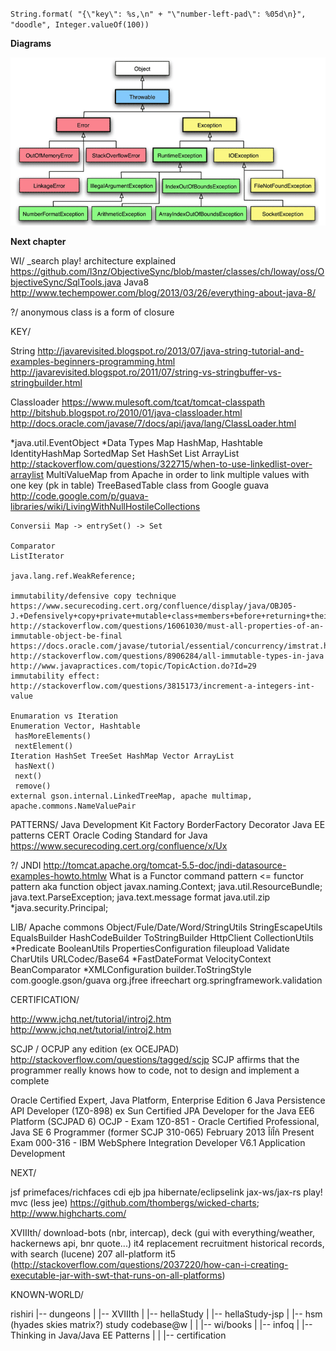 `String.format(
						"{\"key\": %s,\n"
						+ "\"number-left-pad\": %05d\n}",  "doodle", Integer.valueOf(100))`

**Diagrams**

![Throwable](diagrams/throwable-Error-OR-Exception.gif)

**Next chapter**

WI/
 _search play! architecture explained
 https://github.com/l3nz/ObjectiveSync/blob/master/classes/ch/loway/oss/ObjectiveSync/SqlTools.java
 Java8 http://www.techempower.com/blog/2013/03/26/everything-about-java-8/
 
?/
 anonymous class is a form of closure

KEY/


 String 
   http://javarevisited.blogspot.ro/2013/07/java-string-tutorial-and-examples-beginners-programming.html 
   http://javarevisited.blogspot.ro/2011/07/string-vs-stringbuffer-vs-stringbuilder.html

 Classloader
   https://www.mulesoft.com/tcat/tomcat-classpath
   http://bitshub.blogspot.ro/2010/01/java-classloader.html
   http://docs.oracle.com/javase/7/docs/api/java/lang/ClassLoader.html

 *java.util.EventObject
 *Data Types
    Map  HashMap, Hashtable IdentityHashMap SortedMap
    Set  HashSet
    List ArrayList
    http://stackoverflow.com/questions/322715/when-to-use-linkedlist-over-arraylist
    MultiValueMap from Apache in order to link multiple values with one key (pk in table)
    TreeBasedTable class from Google guava 
    http://code.google.com/p/guava-libraries/wiki/LivingWithNullHostileCollections

 
    Conversii Map -> entrySet() -> Set

    Comparator
    ListIterator

    java.lang.ref.WeakReference;
    
    immutability/defensive copy technique 
    https://www.securecoding.cert.org/confluence/display/java/OBJ05-J.+Defensively+copy+private+mutable+class+members+before+returning+their+references 
    http://stackoverflow.com/questions/16061030/must-all-properties-of-an-immutable-object-be-final
    https://docs.oracle.com/javase/tutorial/essential/concurrency/imstrat.html
    http://stackoverflow.com/questions/8906284/all-immutable-types-in-java
    http://www.javapractices.com/topic/TopicAction.do?Id=29
    immutability effect: http://stackoverflow.com/questions/3815173/increment-a-integers-int-value

    Enumaration vs Iteration 
    Enumeration Vector, Hashtable
     hasMoreElements()
     nextElement()
    Iteration HashSet TreeSet HashMap Vector ArrayList
     hasNext()
     next()
     remove()
    external gson.internal.LinkedTreeMap, apache multimap, apache.commons.NameValuePair


PATTERNS/
 Java Development Kit Factory BorderFactory Decorator 
 Java EE patterns
 CERT Oracle Coding Standard for Java  https://www.securecoding.cert.org/confluence/x/Ux

?/
  JNDI http://tomcat.apache.org/tomcat-5.5-doc/jndi-datasource-examples-howto.htmlw
  What is a Functor
   command pattern <= functor pattern aka function object
  javax.naming.Context;
  java.util.ResourceBundle;
  java.text.ParseException;
  java.text.message format
  java.util.zip
 *java.security.Principal;


LIB/
 Apache commons 
    Object/Fule/Date/Word/StringUtils StringEscapeUtils EqualsBuilder HashCodeBuilder ToStringBuilder HttpClient CollectionUtils *Predicate BooleanUtils PropertiesConfiguration fileupload Validate CharUtils URLCodec/Base64 *FastDateFormat VelocityContext BeanComparator *XMLConfiguration builder.ToStringStyle
  com.google.gson/guava
  org.jfree ifreechart
  org.springframework.validation

CERTIFICATION/

 http://www.jchq.net/tutorial/introj2.htm
 http://www.jchq.net/tutorial/introj2.htm

 SCJP / OCPJP any edition (ex OCEJPAD) http://stackoverflow.com/questions/tagged/scjp
 SCJP affirms that the programmer really knows how to code, not to design and implement a complete 
  
 Oracle Certified Expert, Java Platform, Enterprise Edition 6 Java Persistence API Developer (1Z0-898) ex Sun Certified JPA Developer for the Java EE6 Platform (SCJPAD 6)
 OCJP - Exam 1Z0-851 - Oracle Certified Professional, Java SE 6 Programmer (former SCJP 310-065)
 February 2013 ÎíÎñ Present
 Exam 000-316 - IBM WebSphere Integration Developer V6.1 Application Development
 


NEXT/
 
  jsf primefaces/richfaces
  cdi
  ejb
  jpa hibernate/eclipselink
  jax-ws/jax-rs
  play! mvc (less jee)
  https://github.com/thombergs/wicked-charts; http://www.highcharts.com/


XVIIIth/
  download-bots (nbr, intercap), deck (gui with everything/weather, hackernews api, bnr quote...)
  it4 replacement
  recruitment historical records, with search (lucene)
  207
  all-platform it5 (http://stackoverflow.com/questions/2037220/how-can-i-creating-executable-jar-with-swt-that-runs-on-all-platforms)


KNOWN-WORLD/

  rishiri
     |-- dungeons
     |      |-- XVIIIth 
     |      |-- hellaStudy
     |	    |-- hellaStudy-jsp
     |	    |-- hsm (hyades skies matrix?) study codebase@w
     |
     |
     |-- wi/books
     |     |-- infoq
     |     |-- Thinking in Java/Java EE Patterns
     |
     |
     |-- certification
          
          





